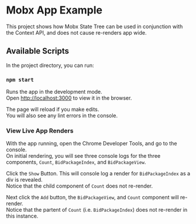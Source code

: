 # Mobx App Example

This project shows how Mobx State Tree can be used in conjunction with the Context API, and does not cause re-renders app wide.


## Available Scripts

In the project directory, you can run:

### `npm start`

Runs the app in the development mode.\
Open [http://localhost:3000](http://localhost:3000) to view it in the browser.

The page will reload if you make edits.\
You will also see any lint errors in the console.

### View Live App Renders

With the app running, open the Chrome Developer Tools, and go to the console.  
On initial rendering, you will see three console logs for the three components, `Count`, `BidPackageIndex`, and `BidPackageView`.

Click the `Show` Button.  This will console log a render for `BidPackageIndex` as a div is revealed.  
Notice that the child component of `Count` does not re-render.

Next click the `Add` button, the `BidPackageView`, and `Count` component will re-render.  
Notice that the partent of `Count` (i.e. `BidPackageIndex`) does not re-render in this instance.
